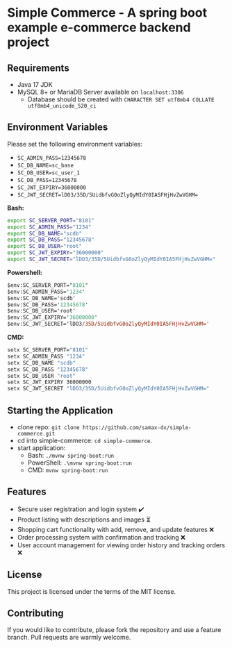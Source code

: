 # Simple Commerce - A spring boot example e-commerce backend project


## Requirements

- Java 17 JDK
- MySQL 8+ or MariaDB Server available on `localhost:3306`
  - Database should be created with `CHARACTER SET utf8mb4 COLLATE utf8mb4_unicode_520_ci`


## Environment Variables

Please set the following environment variables:

- `SC_ADMIN_PASS=12345678`
- `SC_DB_NAME=sc_base`
- `SC_DB_USER=sc_user_1`
- `SC_DB_PASS=12345678`
- `SC_JWT_EXPIRY=36000000`
- `SC_JWT_SECRET=lDO3/35D/5UidbfvG0oZlyQyMIdY0IA5FHjHvZwVGHM=`

**Bash:**
```sh
export SC_SERVER_PORT="8101"
export SC_ADMIN_PASS="1234"
export SC_DB_NAME="scdb"
export SC_DB_PASS="12345678"
export SC_DB_USER="root"
export SC_JWT_EXPIRY="36000000"
export SC_JWT_SECRET="lDO3/35D/5UidbfvG0oZlyQyMIdY0IA5FHjHvZwVGHM="
```

**Powershell:**
```ps
$env:SC_SERVER_PORT="8101"
$env:SC_ADMIN_PASS='1234'
$env:SC_DB_NAME='scdb'
$env:SC_DB_PASS='12345678'
$env:SC_DB_USER='root'
$env:SC_JWT_EXPIRY='36000000'
$env:SC_JWT_SECRET='lDO3/35D/5UidbfvG0oZlyQyMIdY0IA5FHjHvZwVGHM='
```

**CMD:**
```cmd
setx SC_SERVER_PORT="8101"
setx SC_ADMIN_PASS "1234"
setx SC_DB_NAME "scdb"
setx SC_DB_PASS "12345678"
setx SC_DB_USER "root"
setx SC_JWT_EXPIRY 36000000
setx SC_JWT_SECRET "lDO3/35D/5UidbfvG0oZlyQyMIdY0IA5FHjHvZwVGHM="
```


## Starting the Application

- clone repo: `git clone https://github.com/samax-dx/simple-commerce.git`
- cd into simple-commerce: `cd simple-commerce`.
- start application:
  - Bash: `./mvnw spring-boot:run`
  - PowerShell: `.\mvnw spring-boot:run`
  - CMD: `mvnw spring-boot:run`


## Features
- Secure user registration and login system ✔️
- Product listing with descriptions and images ⏳
- Shopping cart functionality with add, remove, and update features ❌
- Order processing system with confirmation and tracking ❌
- User account management for viewing order history and tracking orders ❌


## License

This project is licensed under the terms of the MIT license.


## Contributing

If you would like to contribute, please fork the repository and use a feature branch. Pull requests are warmly welcome.
